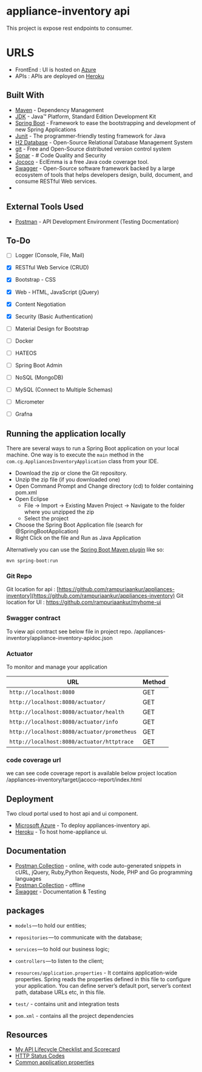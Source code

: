 # appliance-inventory api  
[](https://app.fossa.io/projects/git%2Bgithub.com%2FSpring-Boot-Framework%2FSpring-Boot-Application-Template?ref=badge_shield)

This project is expose rest endpoints to consumer.

# URLS

* FrontEnd : UI is hosted on [Azure](https://home-appliance-app.azurewebsites.net/appliances)
* APIs :   APIs are deployed on [Heroku](https://home-appliance.herokuapp.com/product)

## Built With

* 	[Maven](https://maven.apache.org/) - Dependency Management
* 	[JDK](http://www.oracle.com/technetwork/java/javase/downloads/jdk8-downloads-2133151.html) - Java™ Platform, Standard Edition Development Kit 
* 	[Spring Boot](https://spring.io/projects/spring-boot) - Framework to ease the bootstrapping and development of new Spring Applications
* 	[Junit]([https://junit.org/junit5/](https://junit.org/junit5/)) -  The programmer-friendly testing framework for Java
* 	[H2 Database](https://www.h2database.com/html/main.html](https://www.h2database.com/html/main.html)) - Open-Source Relational Database Management System
* 	[git](https://git-scm.com/) - Free and Open-Source distributed version control system 
* 	[Sonar]([https://www.sonarqube.org/](https://www.sonarqube.org/)) - # Code Quality and Security
* 	[Jococo]([https://www.jacoco.org/](https://www.jacoco.org/)) - EclEmma is a free Java code coverage tool.
* 	[Swagger](https://swagger.io/) - Open-Source software framework backed by a large ecosystem of tools that helps developers design, build, document, and consume RESTful Web services.
* 

## External Tools Used

* [Postman](https://www.getpostman.com/) - API Development Environment (Testing Docmentation)

## To-Do

- [ ] Logger (Console, File, Mail)
- [x] RESTful Web Service (CRUD)
- [x] Bootstrap - CSS
- [x] Web - HTML, JavaScript (jQuery)
- [x] Content Negotiation
- [x] Security (Basic Authentication)
- [ ] Material Design for Bootstrap
- [ ] Docker
- [ ] HATEOS
- [ ] Spring Boot Admin
- [ ] NoSQL (MongoDB)
- [ ] MySQL (Connect to Multiple Schemas)
- [ ] Micrometer
- [ ] Grafna


## Running the application locally

There are several ways to run a Spring Boot application on your local machine. One way is to execute the `main` method in the `com.cg.AppliancesInventoryApplication` class from your IDE.

- Download the zip or clone the Git repository.
- Unzip the zip file (if you downloaded one)
- Open Command Prompt and Change directory (cd) to folder containing pom.xml
- Open Eclipse 
   - File -> Import -> Existing Maven Project -> Navigate to the folder where you unzipped the zip
   - Select the project
- Choose the Spring Boot Application file (search for @SpringBootApplication)
- Right Click on the file and Run as Java Application

Alternatively you can use the [Spring Boot Maven plugin](https://docs.spring.io/spring-boot/docs/current/reference/html/build-tool-plugins-maven-plugin.html) like so:

```shell
mvn spring-boot:run

```
### Git Repo
Git location for api : [https://github.com/rampuriaankur/appliances-inventory](https://github.com/rampuriaankur/appliances-inventory)
Git location for UI : https://github.com/rampuriaankur/myhome-ui

### Swagger contract
To view api contract see below file in project repo.
/appliances-inventory/appliance-inventory-apidoc.json

### Actuator
To monitor and manage your application

|  URL |  Method |
|----------|--------------|
|`http://localhost:8080`  						| GET |
|`http://localhost:8080/actuator/`             | GET |
|`http://localhost:8080/actuator/health`    	| GET |
|`http://localhost:8080/actuator/info`      	| GET |
|`http://localhost:8080/actuator/prometheus`| GET |
|`http://localhost:8080/actuator/httptrace` | GET |

### code coverage url
we can see code coverage report is available below project location 
 /appliances-inventory/target/jacoco-report/index.html



## Deployment 
Two cloud portal used to host api and ui component.
* [Microsoft Azure](https://azure.microsoft.com/) - To deploy appliances-inventory api.
* [Heroku](https://www.heroku.com/) - To host home-appliance ui.


## Documentation

* [Postman Collection](https://documenter.getpostman.com/view/2449187/RWTiwzb2) - online, with code auto-generated snippets in cURL, jQuery, Ruby,Python Requests, Node, PHP and Go programming languages
* [Postman Collection](https://github.com/AnanthaRajuC/Spring-Boot-Application-Template/blob/master/Spring%20Boot%20Template.postman_collection.json) - offline
* [Swagger](http://localhost:8088/swagger-ui.html) - Documentation & Testing



## packages

- `models` — to hold our entities;
- `repositories` — to communicate with the database;
- `services` — to hold our business logic;
- `controllers` — to listen to the client;

- `resources/application.properties` - It contains application-wide properties. Spring reads the properties defined in this file to configure your application. You can define server’s default port, server’s context path, database URLs etc, in this file.

- `test/` - contains unit and integration tests

- `pom.xml` - contains all the project dependencies
 
## Resources

* [My API Lifecycle Checklist and Scorecard](https://dzone.com/articles/my-api-lifecycle-checklist-and-scorecard)
* [HTTP Status Codes](https://www.restapitutorial.com/httpstatuscodes.html)
* [Common application properties](https://docs.spring.io/spring-boot/docs/current/reference/html/common-application-properties.html)


